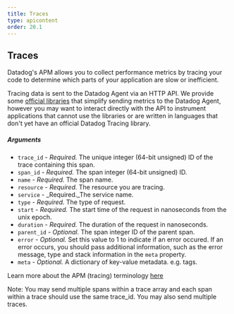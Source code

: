 ```yaml
---
title: Traces
type: apicontent
order: 20.1
---
```


## Traces
Datadog's APM allows you to collect performance metrics by tracing your code to determine which parts of your application are slow or inefficient.

Tracing data is sent to the Datadog Agent via an HTTP API. We provide some [official libraries](/tracing/#instrument-your-application) that simplify sending metrics to the Datadog Agent, however you may want to interact directly with the API to instrument applications that cannot use the libraries or are written in languages that don't yet have an official Datadog Tracing library.
##### Arguments

*   `trace_id` - _Required._ The unique integer (64-bit unsigned) ID of the trace containing this span.
*   `span_id` - _Required._ The span integer (64-bit unsigned) ID.
*   `name` - _Required._ The span name.
*   `resource` - _Required._ The resource you are tracing.
*   `service` - _Required._The service name.
*   `type` - _Required._ The type of request.
*   `start` - _Required._ The start time of the request in nanoseconds from the unix epoch.
*   `duration` - _Required._ The duration of the request in nanoseconds.
*   `parent_id` - _Optional._ The span integer ID of the parent span.
*   `error` - _Optional._ Set this value to 1 to indicate if an error occured. If an error occurs, you should pass additional information, such as the error message, type and stack information in the `meta` property.
*   `meta` - _Optional._ A dictionary of key-value metadata. e.g. tags.

Learn more about the APM (tracing) terminology [here](/tracing/terminology)

Note: You may send multiple spans within a trace array and each span within a trace should use the same trace_id. You may also send multiple traces.